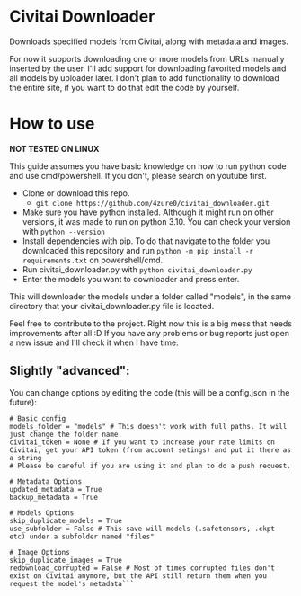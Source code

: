# Civitai Downloader
Downloads specified models from Civitai, along with metadata and images.

For now it supports downloading one or more models from URLs manually inserted by the user.
I'll add support for downloading favorited models and all models by uploader later.
I don't plan to add functionality to download the entire site, if you want to do that edit the code by yourself.



# How to use
**NOT TESTED ON LINUX**

This guide assumes you have basic knowledge on how to run python code and use cmd/powershell. If you don't, please search on youtube first.

- Clone or download this repo.
  - `git clone https://github.com/4zure0/civitai_downloader.git`
- Make sure you have python installed. Although it might run on other versions, it was made to run on python 3.10. You can check your version with `python --version`
- Install dependencies with pip. To do that navigate to the folder you downloaded this repository and run `python -m pip install -r requirements.txt` on powershell/cmd.
- Run civitai_downloader.py with `python civitai_downloader.py`
- Enter the models you want to downloader and press enter.

This will downloader the models under a folder called "models", in the same directory that your civitai_downloader.py file is located. 

Feel free to contribute to the project. Right now this is a big mess that needs improvements after all :D
If you have any problems or bug reports just open a new issue and I'll check it when I have time.

## Slightly "advanced":
You can change options by editing the code (this will be a config.json in the future): 
```
# Basic config
models_folder = "models" # This doesn't work with full paths. It will just change the folder name.
civitai_token = None # If you want to increase your rate limits on Civitai, get your API token (from account setings) and put it there as a string
# Please be careful if you are using it and plan to do a push request.

# Metadata Options
updated_metadata = True
backup_metadata = True

# Models Options
skip_duplicate_models = True
use_subfolder = False # This save will models (.safetensors, .ckpt etc) under a subfolder named "files"

# Image Options
skip_duplicate_images = True
redownload_corrupted = False # Most of times corrupted files don't exist on Civitai anymore, but the API still return them when you request the model's metadata```

